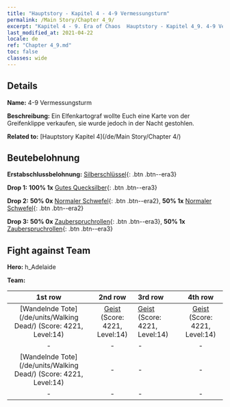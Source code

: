 ```yaml
---
title: "Hauptstory - Kapitel 4 - 4-9 Vermessungsturm"
permalink: /Main Story/Chapter 4_9/
excerpt: "Kapitel 4 - 9. Era of Chaos  Hauptstory - Kapitel 4_9. 4-9 Vermessungsturm"
last_modified_at: 2021-04-22
locale: de
ref: "Chapter 4_9.md"
toc: false
classes: wide
---
```


## Details

 **Name:** 4-9 Vermessungsturm

 **Beschreibung:** Ein Elfenkartograf wollte Euch eine Karte von der Greifenklippe verkaufen, sie wurde jedoch in der Nacht gestohlen.

 **Related to:** [Hauptstory Kapitel 4](/de/Main Story/Chapter 4/)

## Beutebelohnung

 **Erstabschlussbelohnung:** [Silberschlüssel](/ItemsDE/con_693/){: .btn .btn--era3}

 **Drop 1:** **100% 1x** [Gutes Quecksilber](/ItemsDE/mat_14/){: .btn .btn--era3}

 **Drop 2:** **50% 0x** [Normaler Schwefel](/ItemsDE/mat_9/){: .btn .btn--era2}, **50% 1x** [Normaler Schwefel](/ItemsDE/mat_9/){: .btn .btn--era2}

 **Drop 3:** **50% 0x** [Zauberspruchrollen](/ItemsDE/con_694/){: .btn .btn--era3}, **50% 1x** [Zauberspruchrollen](/ItemsDE/con_694/){: .btn .btn--era3}


## Fight against Team
 **Hero:** h_Adelaide

 **Team:**


  | 1st row | 2nd row | 3rd row | 4th row |
  |:----:|:----:|:----|:----:|
  | [Wandelnde Tote](/de/units/Walking Dead/) (Score: 4221, Level:14)  | [Geist](/de/units/Wight/) (Score: 4221, Level:14)  | [Geist](/de/units/Wight/) (Score: 4221, Level:14)  | [Geist](/de/units/Wight/) (Score: 4221, Level:14)  |
  | - | - | - | - |
  | [Wandelnde Tote](/de/units/Walking Dead/) (Score: 4221, Level:14)  | - | - | - |
  | - | - | - | - |


